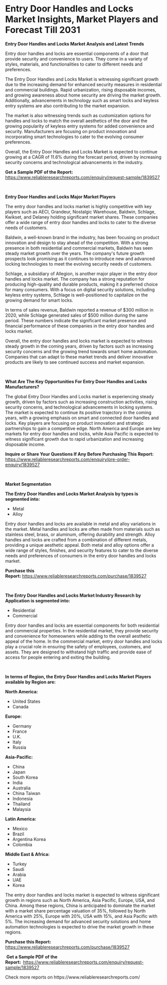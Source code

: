 <p><h1>Entry Door Handles and Locks Market Insights, Market Players and Forecast Till 2031</h1></p><p><strong>Entry Door Handles and Locks Market Analysis and Latest Trends</strong></p>
<p><p>Entry door handles and locks are essential components of a door that provide security and convenience to users. They come in a variety of styles, materials, and functionalities to cater to different needs and preferences.</p><p>The Entry Door Handles and Locks Market is witnessing significant growth due to the increasing demand for enhanced security measures in residential and commercial buildings. Rapid urbanization, rising disposable incomes, and growing awareness about home security are driving the market growth. Additionally, advancements in technology such as smart locks and keyless entry systems are also contributing to the market expansion.</p><p>The market is also witnessing trends such as customization options for handles and locks to match the overall aesthetics of the door and the growing popularity of keyless entry systems for added convenience and security. Manufacturers are focusing on product innovation and incorporating smart technologies to cater to the evolving consumer preferences.</p><p>Overall, the Entry Door Handles and Locks Market is expected to continue growing at a CAGR of 11.6% during the forecast period, driven by increasing security concerns and technological advancements in the industry.</p></p>
<p><strong>Get a Sample PDF of the Report:&nbsp;</strong> <a href="https://www.reliableresearchreports.com/enquiry/request-sample/1839527">https://www.reliableresearchreports.com/enquiry/request-sample/1839527</a></p>
<p>&nbsp;</p>
<p><strong>Entry Door Handles and Locks Major Market Players</strong></p>
<p><p>The entry door handles and locks market is highly competitive with key players such as AECI, Grandeur, Nostalgic Warehouse, Baldwin, Schlage, Kwikset, and Delaney holding significant market shares. These companies offer a wide range of entry door handles and locks to cater to the diverse needs of customers.</p><p>Baldwin, a well-known brand in the industry, has been focusing on product innovation and design to stay ahead of the competition. With a strong presence in both residential and commercial markets, Baldwin has seen steady market growth over the years. The company's future growth prospects look promising as it continues to introduce new and advanced locking technologies to meet the evolving security needs of customers.</p><p>Schlage, a subsidiary of Allegion, is another major player in the entry door handles and locks market. The company has a strong reputation for producing high-quality and durable products, making it a preferred choice for many consumers. With a focus on digital security solutions, including keyless entry systems, Schlage is well-positioned to capitalize on the growing demand for smart locks.</p><p>In terms of sales revenue, Baldwin reported a revenue of $300 million in 2020, while Schlage generated sales of $500 million during the same period. These numbers indicate the significant market presence and financial performance of these companies in the entry door handles and locks market.</p><p>Overall, the entry door handles and locks market is expected to witness steady growth in the coming years, driven by factors such as increasing security concerns and the growing trend towards smart home automation. Companies that can adapt to these market trends and deliver innovative products are likely to see continued success and market expansion.</p></p>
<p>&nbsp;</p>
<p><strong>What Are The Key Opportunities For Entry Door Handles and Locks Manufacturers?</strong></p>
<p><p>The global Entry Door Handles and Locks market is experiencing steady growth, driven by factors such as increasing construction activities, rising security concerns, and technological advancements in locking systems. The market is expected to continue its positive trajectory in the coming years, with a growing emphasis on smart and connected door handles and locks. Key players are focusing on product innovation and strategic partnerships to gain a competitive edge. North America and Europe are key markets for entry door handles and locks, while Asia Pacific is expected to witness significant growth due to rapid urbanization and increasing disposable income.</p></p>
<p><strong>Inquire or Share Your Questions If Any Before Purchasing This Report:</strong> <a href="https://www.reliableresearchreports.com/enquiry/pre-order-enquiry/1839527">https://www.reliableresearchreports.com/enquiry/pre-order-enquiry/1839527</a></p>
<p>&nbsp;</p>
<p><strong>Market Segmentation</strong></p>
<p><strong>The Entry Door Handles and Locks Market Analysis by types is segmented into:</strong></p>
<p><ul><li>Metal</li><li>Alloy</li></ul></p>
<p><p>Entry door handles and locks are available in metal and alloy variations in the market. Metal handles and locks are often made from materials such as stainless steel, brass, or aluminum, offering durability and strength. Alloy handles and locks are crafted from a combination of different metals, providing a unique aesthetic appeal. Both metal and alloy options offer a wide range of styles, finishes, and security features to cater to the diverse needs and preferences of consumers in the entry door handles and locks market.</p></p>
<p><strong>Purchase this Report:&nbsp;</strong><a href="https://www.reliableresearchreports.com/purchase/1839527">https://www.reliableresearchreports.com/purchase/1839527</a></p>
<p>&nbsp;</p>
<p><strong>The Entry Door Handles and Locks Market Industry Research by Application is segmented into:</strong></p>
<p><ul><li>Residential</li><li>Commercial</li></ul></p>
<p><p>Entry door handles and locks are essential components for both residential and commercial properties. In the residential market, they provide security and convenience for homeowners while adding to the overall aesthetic appeal of the home. In the commercial market, entry door handles and locks play a crucial role in ensuring the safety of employees, customers, and assets. They are designed to withstand high traffic and provide ease of access for people entering and exiting the building.</p></p>
<p>&nbsp;</p>
<p><strong>In terms of Region, the Entry Door Handles and Locks Market Players available by Region are:</strong></p>
<p>
    <p> <strong> North America: </strong>
        <ul>
            <li>United States</li>
            <li>Canada</li>
        </ul>
        </p> 
    <p> <strong> Europe: </strong>
        <ul>
            <li>Germany</li>
            <li>France</li>
            <li>U.K.</li>
            <li>Italy</li>
            <li>Russia</li>
        </ul>
        </p> 
    <p> <strong> Asia-Pacific: </strong>
        <ul>
            <li>China</li>
            <li>Japan</li>
            <li>South Korea</li>
            <li>India</li>
            <li>Australia</li>
            <li>China Taiwan</li>
            <li>Indonesia</li>
            <li>Thailand</li>
            <li>Malaysia</li>
        </ul>
        </p> 
    <p> <strong> Latin America: </strong>
        <ul>
            <li>Mexico</li>
            <li>Brazil</li>
            <li>Argentina Korea</li>
            <li>Colombia</li>
        </ul>
        </p> 
    <p> <strong> Middle East & Africa: </strong>
        <ul>
            <li>Turkey</li>
            <li>Saudi</li>
            <li>Arabia</li>
            <li>UAE</li>
            <li>Korea</li>
        </ul>
    </p>
    </p>
<p><p>The entry door handles and locks market is expected to witness significant growth in regions such as North America, Asia Pacific, Europe, USA, and China. Among these regions, China is anticipated to dominate the market with a market share percentage valuation of 35%, followed by North America with 25%, Europe with 20%, USA with 15%, and Asia Pacific with 5%. The increasing demand for advanced security solutions and home automation technologies is expected to drive the market growth in these regions.</p></p>
<p><strong>Purchase this Report: </strong><a href="https://www.reliableresearchreports.com/purchase/1839527">https://www.reliableresearchreports.com/purchase/1839527</a></p>
<p>&nbsp;<strong>Get a Sample PDF of the Report:&nbsp;&nbsp;</strong><a href="https://www.reliableresearchreports.com/enquiry/request-sample/1839527">https://www.reliableresearchreports.com/enquiry/request-sample/1839527</a></p>
<p><strong></strong></p>
<p>Check more reports on https://www.reliableresearchreports.com/</p>